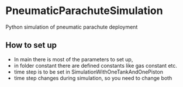 # PneumaticParachuteSimulation

Python simulation of pneumatic parachute deployment 

## How to set up
* In main there is most of the parameters to set up, 
* in folder constant there are defined constants like gas constant etc.
* time step is to be set in SimulationWithOneTankAndOnePiston
* time step changes during simulation, so you need to change both

